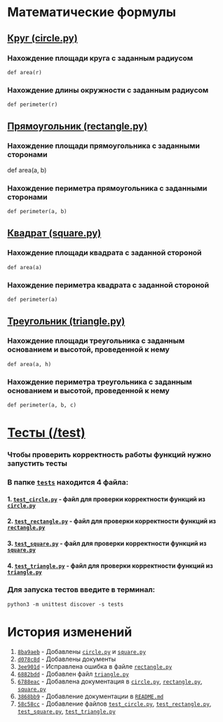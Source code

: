 # Математические формулы

## [Круг (circle.py)](https://github.com/ogrock3t/geometric_lib/blob/new_features_464914/circle.py)
### Нахождение площади круга с заданным радиусом
`def area(r)`
### Нахождение длины окружности с заданным радиусом
`def perimeter(r)`

## [Прямоугольник (rectangle.py)](https://github.com/ogrock3t/geometric_lib/blob/new_features_464914/rectangle.py)
### Нахождение площади прямоугольника с заданными сторонами
def area(a, b)
### Нахождение периметра прямоугольника с заданными сторонами
`def perimeter(a, b)`

## [Квадрат (square.py)](https://github.com/ogrock3t/geometric_lib/blob/new_features_464914/square.py)
### Нахождение площади квадрата с заданной стороной
`def area(a)`
### Нахождение периметра квадрата с заданной стороной
`def perimeter(a)`

## [Треугольник (triangle.py)](https://github.com/ogrock3t/geometric_lib/blob/new_features_464914/triangle.py)
### Нахождение площади треугольника с заданным основанием и высотой, проведенной к нему
`def area(a, h)`
### Нахождение периметра треугольника с заданным основанием и высотой, проведенной к нему
`def perimeter(a, b, c)`


# [Тесты (/test)](https://github.com/ogrock3t/geometric_lib/tree/new_features_464914/tests)
### Чтобы проверить корректность работы функций нужно запустить тесты

### В папке [`tests`](https://github.com/ogrock3t/geometric_lib/tree/new_features_464914/tests) находится 4 файла:
#### 1. [`test_circle.py`](https://github.com/ogrock3t/geometric_lib/blob/new_features_464914/tests/test_circle.py) - файл для проверки корректности функций из [`circle.py`](https://github.com/ogrock3t/geometric_lib/blob/new_features_464914/circle.py)
#### 2. [`test_rectangle.py`](https://github.com/ogrock3t/geometric_lib/blob/new_features_464914/tests/test_rectangle.py) - файл для проверки корректности функций из [`rectangle.py`](https://github.com/ogrock3t/geometric_lib/blob/new_features_464914/rectangle.py)
#### 3. [`test_square.py`](https://github.com/ogrock3t/geometric_lib/blob/new_features_464914/tests/test_square.py) - файл для проверки корректности функций из [`square.py`](https://github.com/ogrock3t/geometric_lib/blob/new_features_464914/square.py)
#### 4. [`test_triangle.py`](https://github.com/ogrock3t/geometric_lib/blob/new_features_464914/tests/test_triangle.py) - файл для проверки корректности функций из [`triangle.py`](https://github.com/ogrock3t/geometric_lib/blob/new_features_464914/triangle.py)


### Для запуска тестов введите в терминал:
`python3 -m unittest discover -s tests`

# История изменений
1. [`8ba9aeb`](https://github.com/ogrock3t/geometric_lib/commit/8ba9aeb3cea847b63a91ac378a2a6db758682460) - Добавлены [`circle.py`](https://github.com/ogrock3t/geometric_lib/blob/new_features_464914/circle.py) и [`square.py`](https://github.com/ogrock3t/geometric_lib/blob/new_features_464914/square.py)
2. [`d078c8d`](https://github.com/ogrock3t/geometric_lib/commit/d078c8d9ee6155f3cb0e577d28d337b791de28e2) - Добавлены документы
3. [`3ee901d`](https://github.com/ogrock3t/geometric_lib/commit/3ee901d8a519f9a0322bf9b78acd437efe6e0f29) - Исправлена ошибка в файле [`rectangle.py`](https://github.com/ogrock3t/geometric_lib/blob/new_features_464914/rectangle.py)
4. [`6882bdd`](https://github.com/ogrock3t/geometric_lib/commit/6882bdd72d11567eccb2be2b668bed10721acfda) - Добавлен файл [`triangle.py`](https://github.com/ogrock3t/geometric_lib/blob/new_features_464914/triangle.py)
5. [`6788eac`](https://github.com/ogrock3t/geometric_lib/commit/6788eacc8ac97780226f085e5e6e6ef17165c3eb) - Добавлена документация в [`circle.py`](https://github.com/ogrock3t/geometric_lib/blob/new_features_464914/circle.py), [`rectangle.py`](https://github.com/ogrock3t/geometric_lib/blob/new_features_464914/rectangle.py), [`square.py`](https://github.com/ogrock3t/geometric_lib/blob/new_features_464914/square.py)
6. [`3868bb9`](https://github.com/ogrock3t/geometric_lib/commit/3868bb91a1f51ec5d2b5e6010dba2c6da93e7308) - Добавление документации в [`README.md`](https://github.com/ogrock3t/geometric_lib/blob/new_features_464914/docs/README.md)
7. [`58c58cc`](https://github.com/ogrock3t/geometric_lib/commit/58c58cc059ef3916a9d48738f1febece117eb605) - Добавление файлов [`test_circle.py`](https://github.com/ogrock3t/geometric_lib/blob/new_features_464914/tests/test_circle.py), [`test_rectangle.py`](https://github.com/ogrock3t/geometric_lib/blob/new_features_464914/tests/test_rectangle.py), [`test_square.py`](https://github.com/ogrock3t/geometric_lib/blob/new_features_464914/tests/test_square.py), [`test_triangle.py`](https://github.com/ogrock3t/geometric_lib/blob/new_features_464914/tests/test_triangle.py)
